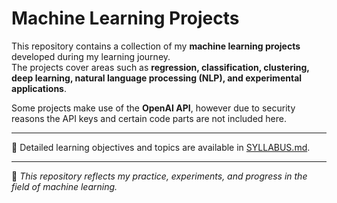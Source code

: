 # Machine Learning Projects

This repository contains a collection of my **machine learning projects** developed during my learning journey.  
The projects cover areas such as **regression, classification, clustering, deep learning, natural language processing (NLP), and experimental applications**.  

Some projects make use of the **OpenAI API**, however due to security reasons the API keys and certain code parts are not included here.  

---

📖 Detailed learning objectives and topics are available in [SYLLABUS.md](SYLLABUS.md).

---

📌 *This repository reflects my practice, experiments, and progress in the field of machine learning.*
